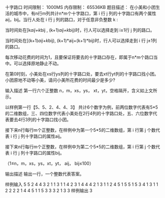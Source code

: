 十字路口
时间限制： 1000MS
内存限制： 65536KB
题目描述：
在小美和小团生活的城市中，有n行m列共计n*m个十字路口，第 i 行 j 列的十字路口有两个属性aij，b­ij。当行人处在 i 行 j 列的路口，对于任意非负整数 k :

当时间处在[k*aij+k*b­ij , (k+1)*aij+k*bij)时，行人可以选择走到 i±1行 j 列的路口。

当时间处在[(k+1)*aij+k*bij), (k+1)*aij+(k+1)*b­ij)时，行人可以选择走到 i 行 j±1列的路口。

每次移动花费的时间为1，且要保证将要去的十字路口存在，即属于n*m个路口当中。可以选择原地静止不动。

在第0时刻，小美处在xs行ys列的十字路口处，要去xt行yt列的十字路口找小团。小团原地不动等小美，请问小美所花费的时间最少是多少?



输入描述
第一行六个正整数 n，m，xs，ys， xt，yt，空格隔开，含义如上文所示。

以样例第一行【5、5、2、4、4、3】 共计6个数字为例，前两位数字代表有5*5的二维数组，三、四位数字代表小美处在2行4列的十字路口处，五、六位数字代表要去4行3列的十字路口找小团。

接下来n行每行m个正整数，在样例中为第一个5*5的二维数组，第 i 行第 j 个数代表 i 行 j 列十字路口的属性aij。

接下来n行每行m个正整数，在样例中为第二个5*5的二维数组，第 i 行第 j 个数代表 i 行 j 列十字路口的属性bij。

（1≤n，m，xs，ys，xt，yt， aij， bij≤100）

输出描述
输出一行，一个整数代表答案。


样例输入
5 5 2 4 4 3
2 1 1 3 1
1 4 2 3 1
4 4 4 2 1
3 1 1 2 4
5 1 5 5 1
5 3 4 1 3
1 1 2 2 2
2 1 4 4 5
1 1 5 3 3
3 2 1 3 3
样例输出
3
